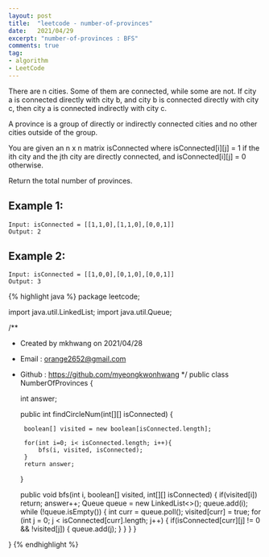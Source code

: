 ```yaml
---
layout: post 
title:  "leetcode - number-of-provinces"
date:   2021/04/29 
excerpt: "number-of-provinces : BFS"
comments: true 
tag:
- algorithm
- LeetCode
---
```


There are n cities. Some of them are connected, while some are not. If city a is connected directly with city b, and city b is connected directly with city c, then city a is connected indirectly with city c.

A province is a group of directly or indirectly connected cities and no other cities outside of the group.

You are given an n x n matrix isConnected where isConnected[i][j] = 1 if the ith city and the jth city are directly connected, and isConnected[i][j] = 0 otherwise.

Return the total number of provinces.

## Example 1:
~~~
Input: isConnected = [[1,1,0],[1,1,0],[0,0,1]]
Output: 2
~~~
## Example 2:
~~~
Input: isConnected = [[1,0,0],[0,1,0],[0,0,1]]
Output: 3
~~~

{% highlight java %}
package leetcode;

import java.util.LinkedList;
import java.util.Queue;

/**
 * Created by mkhwang on 2021/04/28
 * Email : orange2652@gmail.com
 * Github : https://github.com/myeongkwonhwang
 */
public class NumberOfProvinces {

    int answer;

    public int findCircleNum(int[][] isConnected) {

        boolean[] visited = new boolean[isConnected.length];

        for(int i=0; i< isConnected.length; i++){
            bfs(i, visited, isConnected);
        }
        return answer;
    }

    public void bfs(int i, boolean[] visited, int[][] isConnected) {
        if(visited[i]) return;
        answer++;
        Queue<Integer> queue = new LinkedList<>();
        queue.add(i);
        while (!queue.isEmpty()) {
            int curr = queue.poll();
            visited[curr] = true;
            for (int j = 0; j < isConnected[curr].length; j++) {
                if(isConnected[curr][j] != 0 && !visited[j]) {
                    queue.add(j);
                }
            }
        }
    }

}
{% endhighlight %} 
